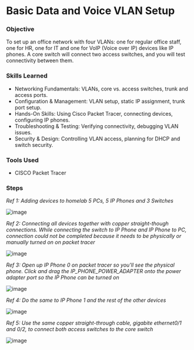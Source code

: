 # Basic Data and Voice VLAN Setup

### Objective
  
To set up an office network with four VLANs: one for regular office staff, one for HR, one for IT and one for VoIP (Voice over IP) devices like IP phones. A core switch will connect two access switches, and you will test connectivity between them.

### Skills Learned

- Networking Fundamentals: VLANs, core vs. access switches, trunk and access ports.
- Configuration & Management: VLAN setup, static IP assignment, trunk port setup.
- Hands-On Skills: Using Cisco Packet Tracer, connecting devices, configuring IP phones.
- Troubleshooting & Testing: Verifying connectivity, debugging VLAN issues.
- Security & Design: Controlling VLAN access, planning for DHCP and switch security.

### Tools Used

- CISCO Packet Tracer

### Steps

*Ref 1: Adding devices to homelab 5 PCs, 5 IP Phones and 3 Switches*

![image](https://github.com/user-attachments/assets/0843ac9d-425a-4394-8bb6-390be0d361b7)

*Ref 2: Connecting all devices together with copper straight-though connections. While connecting the switch to IP Phone and IP Phone to PC, connection could not be completed because it needs to be physically or manually turned on on packet tracer*

![image](https://github.com/user-attachments/assets/8b871e9e-4f13-4c30-95d7-275b603835cf)

*Ref 3: Open up IP Phone 0 on packet tracer so you'll see the physical phone. Click and drag the IP_PHONE_POWER_ADAPTER onto the power adapter port so the IP Phone can be turned on*

![image](https://github.com/user-attachments/assets/2e045fc6-f575-4a20-be31-9ee54163d0e3)

*Ref 4: Do the same to IP Phone 1 and the rest of the other devices*

![image](https://github.com/user-attachments/assets/fedaa707-0522-41cb-bf30-30f140ceaaaf)

*Ref 5: Use the same copper straight-through cable, gigabite ethernet0/1 and 0/2, to connect both access switches to the core switch*

![image](https://github.com/user-attachments/assets/16347da6-df69-4e88-a194-ceadc791dc04)

